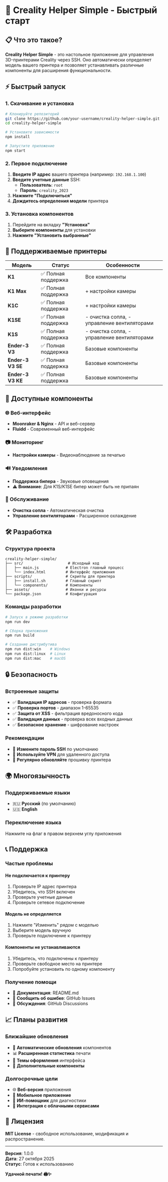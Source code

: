 # 🚀 Creality Helper Simple - Быстрый старт

## 📋 Что это такое?

**Creality Helper Simple** - это настольное приложение для управления 3D-принтерами Creality через SSH. Оно автоматически определяет модель вашего принтера и позволяет устанавливать различные компоненты для расширения функциональности.

## ⚡ Быстрый запуск

### **1. Скачивание и установка**
```bash
# Клонируйте репозиторий
git clone https://github.com/your-username/creality-helper-simple.git
cd creality-helper-simple

# Установите зависимости
npm install

# Запустите приложение
npm start
```

### **2. Первое подключение**
1. **Введите IP адрес** вашего принтера (например: `192.168.1.100`)
2. **Введите учетные данные** SSH:
   - **Пользователь**: `root`
   - **Пароль**: `creality_2023`
3. **Нажмите "Подключиться"**
4. **Дождитесь определения модели** принтера

### **3. Установка компонентов**
1. Перейдите на вкладку **"Установка"**
2. **Выберите компоненты** для установки
3. **Нажмите "Установить выбранные"**

## 🎯 Поддерживаемые принтеры

| Модель | Статус | Особенности |
|--------|--------|-------------|
| **K1** | ✅ Полная поддержка | Все компоненты |
| **K1 Max** | ✅ Полная поддержка | + настройки камеры |
| **K1C** | ✅ Полная поддержка | + настройки камеры |
| **K1SE** | ✅ Полная поддержка | - очистка сопла, - управление вентиляторами |
| **K1S** | ✅ Полная поддержка | - очистка сопла, - управление вентиляторами |
| **Ender-3 V3** | ✅ Полная поддержка | Базовые компоненты |
| **Ender-3 V3 SE** | ✅ Полная поддержка | Базовые компоненты |
| **Ender-3 V3 KE** | ✅ Полная поддержка | Базовые компоненты |

## 🔧 Доступные компоненты

### **🌐 Веб-интерфейс**
- **Moonraker & Nginx** - API и веб-сервер
- **Fluidd** - Современный веб-интерфейс

### **📷 Мониторинг**
- **Настройки камеры** - Видеонаблюдение за печатью

### **🔊 Уведомления**
- **Поддержка бипера** - Звуковые оповещения
- ⚠️ **Внимание**: Для K1S/K1SE бипер может быть не припаян

### **🔧 Обслуживание**
- **Очистка сопла** - Автоматическая очистка
- **Управление вентиляторами** - Расширенное охлаждение

## 🛠️ Разработка

### **Структура проекта**
```
creality-helper-simple/
├── src/                    # Исходный код
│   ├── main.js            # Electron главный процесс
│   └── index.html         # Интерфейс приложения
├── scripts/               # Скрипты для принтера
│   ├── install.sh         # Главный скрипт
│   └── components/        # Компоненты
├── assets/                # Иконки и ресурсы
└── package.json           # Конфигурация
```

### **Команды разработки**
```bash
# Запуск в режиме разработки
npm run dev

# Сборка приложения
npm run build

# Создание дистрибутива
npm run dist:win    # Windows
npm run dist:linux  # Linux
npm run dist:mac    # macOS
```

## 🔒 Безопасность

### **Встроенные защиты**
- ✅ **Валидация IP адресов** - проверка формата
- ✅ **Проверка портов** - диапазон 1-65535
- ✅ **Защита от XSS** - фильтрация вредоносного кода
- ✅ **Валидация данных** - проверка всех входных данных
- ✅ **Безопасное хранение** - шифрование настроек

### **Рекомендации**
- 🔐 **Измените пароль SSH** по умолчанию
- 🔐 **Используйте VPN** для удаленного доступа
- 🔐 **Регулярно обновляйте** прошивку принтера

## 🌍 Многоязычность

### **Поддерживаемые языки**
- 🇷🇺 **Русский** (по умолчанию)
- 🇺🇸 **English**

### **Переключение языка**
Нажмите на флаг в правом верхнем углу приложения

## 📞 Поддержка

### **Частые проблемы**

#### **Не подключается к принтеру**
1. Проверьте IP адрес принтера
2. Убедитесь, что SSH включен
3. Проверьте учетные данные
4. Проверьте сетевое подключение

#### **Модель не определяется**
1. Нажмите "Изменить" рядом с моделью
2. Выберите модель вручную
3. Проверьте подключение к принтеру

#### **Компоненты не устанавливаются**
1. Убедитесь, что подключены к принтеру
2. Проверьте свободное место на принтере
3. Попробуйте установить по одному компоненту

### **Получение помощи**
- 📖 **Документация**: README.md
- 🐛 **Сообщить об ошибке**: GitHub Issues
- 💬 **Обсуждения**: GitHub Discussions

## 📈 Планы развития

### **Ближайшие обновления**
- 🔄 **Автоматические обновления** компонентов
- 📊 **Расширенная статистика** печати
- 🎨 **Темы оформления** интерфейса
- 🔧 **Дополнительные компоненты**

### **Долгосрочные цели**
- 🌐 **Веб-версия** приложения
- 📱 **Мобильное приложение**
- 🤖 **ИИ-помощник** для диагностики
- 🔗 **Интеграция с облачными сервисами**

## 📄 Лицензия

**MIT License** - свободное использование, модификация и распространение.

---

**Версия**: 1.0.0  
**Дата**: 27 октября 2025  
**Статус**: Готов к использованию

**Удачной печати! 🖨️✨**
